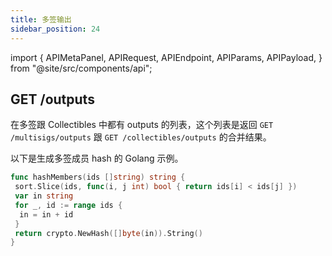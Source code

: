 ```yaml
---
title: 多签输出
sidebar_position: 24
---
```


import {
  APIMetaPanel,
  APIRequest,
  APIEndpoint,
  APIParams,
  APIPayload,
} from "@site/src/components/api";

## GET /outputs

在多签跟 Collectibles 中都有 outputs 的列表，这个列表是返回 `GET /multisigs/outputs` 跟 `GET /collectibles/outputs` 的合并结果。

<APIEndpoint url="/outputs?state=:state&offset=:offset&limit=:limit&members=:members&threshold=:threshold" />

<APIParams
  p-state="可选, UTXO 状态, 例如 unspent, signed, and spent."
  p-offset="可选, 开始时间, RFC3339Nano 格式, 例如 `2020-12-12T12:12:12.999999999Z`."
  p-limit="可选, 分页条数限制, 默认 500 , 最大 500"
  p-members="需要跟 threshold 一起使用, 多签成员的 hash 值"
  p-threshold="需要跟多签成员的 hash 值一起使用, 比如 2/3, threshold 是 2"
/>

以下是生成多签成员 hash 的 Golang 示例。

```go
func hashMembers(ids []string) string {
 sort.Slice(ids, func(i, j int) bool { return ids[i] < ids[j] })
 var in string
 for _, id := range ids {
  in = in + id
 }
 return crypto.NewHash([]byte(in)).String()
}
```
